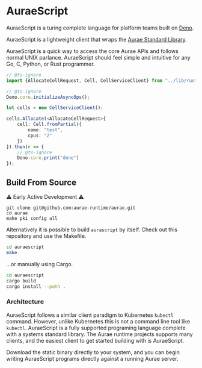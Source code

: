 # AuraeScript

AuraeScript is a turing complete language for platform teams built on [Deno](https://deno.land).

AuraeScript is a lightweight client that wraps the [Aurae Standard Library](https://aurae.io/stdlib/).

AuraeScript is a quick way to access the core Aurae APIs and follows normal UNIX parlance. AuraeScript should feel simple and intuitive for any Go, C, Python, or Rust programmer.

```typescript
// @ts-ignore
import {AllocateCellRequest, Cell, CellServiceClient} from "../lib/runtime.ts";

// @ts-ignore
Deno.core.initializeAsyncOps();

let cells = new CellServiceClient();

cells.Allocate(<AllocateCellRequest>{
    cell: Cell.fromPartial({
        name: "test",
        cpus: "2"
    })
}).then(r => {
    // @ts-ignore
    Deno.core.print("done")
});
```

## Build From Source

⚠️ Early Active Development ⚠️

```
git clone git@github.com:aurae-runtime/aurae.git
cd aurae
make pki config all
```

Alternatively it is possible to build `aurascript` by itself. Check out this repository and use the Makefile.

```bash
cd auraescript
make
```

...or manually using Cargo.

```bash
cd auraescript
cargo build 
cargo install --path .
```

### Architecture

AuraeScript follows a similar client paradigm to Kubernetes `kubectl` command. However, unlike Kubernetes this is not a command line tool like `kubectl`. AuraeScript is a fully supported programing language complete with a systems standard library. The Aurae runtime projects supports many clients, and the easiest client to get started building with is AuraeScript.

Download the static binary directly to your system, and you can begin writing AuraeScript programs directly against a running Aurae server.

